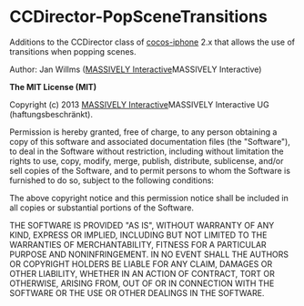 CCDirector-PopSceneTransitions
==============================

Additions to the CCDirector class of [cocos-iphone](http://www.cocos2d-iphone.org/) 2.x that allows the use of transitions when popping scenes.

Author: Jan Willms ([MASSIVELY Interactive](http://massively.eu/ "Title")MASSIVELY Interactive)


__The MIT License (MIT)__

Copyright (c) 2013 [MASSIVELY Interactive](http://massively.eu/ "Title")MASSIVELY Interactive UG (haftungsbeschränkt).

Permission is hereby granted, free of charge, to any person obtaining a copy of this software and associated documentation files (the "Software"), to deal in the Software without restriction, including without limitation the rights to use, copy, modify, merge, publish, distribute, sublicense, and/or sell copies of the Software, and to permit persons to whom the Software is furnished to do so, subject to the following conditions:

The above copyright notice and this permission notice shall be included in all copies or substantial portions of the Software.

THE SOFTWARE IS PROVIDED "AS IS", WITHOUT WARRANTY OF ANY KIND, EXPRESS OR IMPLIED, INCLUDING BUT NOT LIMITED TO THE WARRANTIES OF MERCHANTABILITY, FITNESS FOR A PARTICULAR PURPOSE AND NONINFRINGEMENT. IN NO EVENT SHALL THE AUTHORS OR COPYRIGHT HOLDERS BE LIABLE FOR ANY CLAIM, DAMAGES OR OTHER LIABILITY, WHETHER IN AN ACTION OF CONTRACT, TORT OR OTHERWISE, ARISING FROM, OUT OF OR IN CONNECTION WITH THE SOFTWARE OR THE USE OR OTHER DEALINGS IN THE SOFTWARE.

